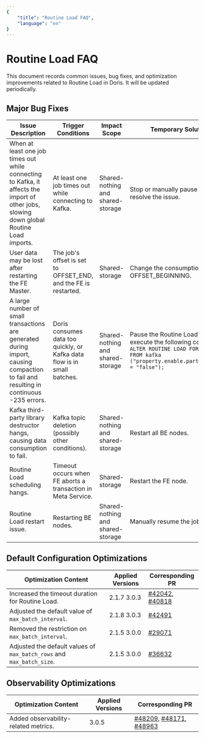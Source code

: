 ```yaml
---
{
    "title": "Routine Load FAQ",
    "language": "en"
}
---
```


<!--
Licensed to the Apache Software Foundation (ASF) under one
or more contributor license agreements.  See the NOTICE file
distributed with this work for additional information
regarding copyright ownership.  The ASF licenses this file
to you under the Apache License, Version 2.0 (the
"License"); you may not use this file except in compliance
with the License.  You may obtain a copy of the License at

  http://www.apache.org/licenses/LICENSE-2.0

Unless required by applicable law or agreed to in writing,
software distributed under the License is distributed on an
"AS IS" BASIS, WITHOUT WARRANTIES OR CONDITIONS OF ANY
KIND, either express or implied.  See the License for the
specific language governing permissions and limitations
under the License.
-->

# Routine Load FAQ

This document records common issues, bug fixes, and optimization improvements related to Routine Load in Doris. It will be updated periodically.

## Major Bug Fixes

| Issue Description                                           | Trigger Conditions                          | Impact Scope      | Temporary Solution                                         | Affected Versions | Fixed Versions | Fix PR                                                     |
| ----------------------------------------------------------- | ------------------------------------------- | ----------------- | ---------------------------------------------------------- | ----------------- | -------------- | ---------------------------------------------------------- |
| When at least one job times out while connecting to Kafka, it affects the import of other jobs, slowing down global Routine Load imports. | At least one job times out while connecting to Kafka. | Shared-nothing and shared-storage | Stop or manually pause the job to resolve the issue.        | <2.1.9 <3.0.5    | 2.1.9 3.0.5   | [#47530](https://github.com/apache/doris/pull/47530)       |
| User data may be lost after restarting the FE Master.       | The job's offset is set to OFFSET_END, and the FE is restarted. | Shared-storage     | Change the consumption mode to OFFSET_BEGINNING.           | 3.0.2-3.0.4      | 3.0.5          | [#46149](https://github.com/apache/doris/pull/46149)       |
| A large number of small transactions are generated during import, causing compaction to fail and resulting in continuous -235 errors. | Doris consumes data too quickly, or Kafka data flow is in small batches. | Shared-nothing and shared-storage | Pause the Routine Load job and execute the following command: `ALTER ROUTINE LOAD FOR jobname FROM kafka ("property.enable.partition.eof" = "false");` | <2.1.8 <3.0.4    | 2.1.8 3.0.4   | [#45528](https://github.com/apache/doris/pull/45528), [#44949](https://github.com/apache/doris/pull/44949), [#39975](https://github.com/apache/doris/pull/39975) |
| Kafka third-party library destructor hangs, causing data consumption to fail. | Kafka topic deletion (possibly other conditions). | Shared-nothing and shared-storage | Restart all BE nodes.                                       | <2.1.8 <3.0.4    | 2.1.8 3.0.4   | [#44913](https://github.com/apache/doris/pull/44913)       |
| Routine Load scheduling hangs.                              | Timeout occurs when FE aborts a transaction in Meta Service. | Shared-storage     | Restart the FE node.                                        | <3.0.2           | 3.0.2          | [#41267](https://github.com/apache/doris/pull/41267)       |
| Routine Load restart issue.                                | Restarting BE nodes.                         | Shared-nothing and shared-storage | Manually resume the job.                                    | <2.1.7 <3.0.2    | 2.1.7 3.0.2   | [#3727](https://github.com/selectdb/selectdb-core/pull/3727) |

## Default Configuration Optimizations

| Optimization Content                        | Applied Versions | Corresponding PR                                            |
| ------------------------------------------- | ---------------- | ---------------------------------------------------------- |
| Increased the timeout duration for Routine Load. | 2.1.7 3.0.3      | [#42042](https://github.com/apache/doris/pull/42042), [#40818](https://github.com/apache/doris/pull/40818) |
| Adjusted the default value of `max_batch_interval`. | 2.1.8 3.0.3      | [#42491](https://github.com/apache/doris/pull/42491)       |
| Removed the restriction on `max_batch_interval`. | 2.1.5 3.0.0      | [#29071](https://github.com/apache/doris/pull/29071)       |
| Adjusted the default values of `max_batch_rows` and `max_batch_size`. | 2.1.5 3.0.0      | [#36632](https://github.com/apache/doris/pull/36632)       |

## Observability Optimizations

| Optimization Content         | Applied Versions | Corresponding PR                                            |
| ---------------------------- | ---------------- | ---------------------------------------------------------- |
| Added observability-related metrics. | 3.0.5           | [#48209](https://github.com/apache/doris/pull/48209), [#48171](https://github.com/apache/doris/pull/48171), [#48963](https://github.com/apache/doris/pull/48963) |
